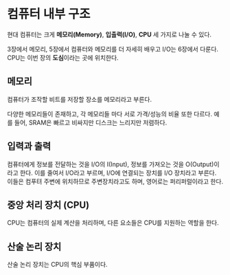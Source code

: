 # 컴퓨터 내부 구조

현대 컴퓨터는 크게 **메모리(Memory)**, **입출력(I/O)**, **CPU** 세 가지로 나눌 수 있다.

3장에서 메모리, 5장에서 컴퓨터와 메모리를 더 자세히 배우고 I/O는 6장에서 다룬다.
CPU는 이번 장의 **도심**이라는 곳에 위치한다.

## 메모리
컴퓨터가 조작할 비트를 저장할 장소를 메모리라고 부른다.

다양한 메모리들이 존재하고, 각 메모리들 마다 서로 가격/성능의 비율 또한 다르다.
예를 들어, SRAM은 빠르고 비싸지만 디스크는 느리지만 저렴하다.

## 입력과 출력
컴퓨터에게 정보를 전달하는 것을 I/O의 I(Input), 정보를 가져오는 것을 O(Output)이라고 한다.
이를 줄여서 I/O라고 부르며, I/O에 연결되는 장치를 I/O 장치라고 부른다. 이들은 컴푸텨 주변에 위치하므로 주변장치라고도 하며, 영어로는 퍼리퍼럴이라고 한다.

## 중앙 처리 장치 (CPU)
CPU는 컴퓨터의 실제 계산을 처리하며, 다른 요소들은 CPU를 지원하는 역할을 한다.

## 산술 논리 장치
산술 논리 장치는 CPU의 핵심 부품이다.

